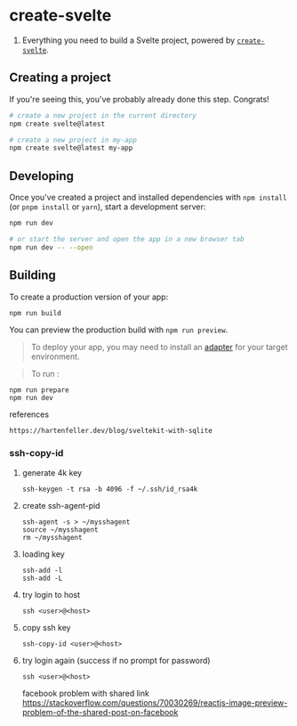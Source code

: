 # create-svelte

1. Everything you need to build a Svelte project, powered by [`create-svelte`](https://github.com/sveltejs/kit/tree/master/packages/create-svelte).

## Creating a project

If you're seeing this, you've probably already done this step. Congrats!

```sh
# create a new project in the current directory
npm create svelte@latest

# create a new project in my-app
npm create svelte@latest my-app
```

## Developing

Once you've created a project and installed dependencies with `npm install` (or `pnpm install` or `yarn`), start a development server:

```bash
npm run dev

# or start the server and open the app in a new browser tab
npm run dev -- --open
```

## Building

To create a production version of your app:

```bash
npm run build
```

You can preview the production build with `npm run preview`.

> To deploy your app, you may need to install an [adapter](https://kit.svelte.dev/docs/adapters) for your target environment.

> To run :

```
npm run prepare
npm run dev
```

references

```
https://hartenfeller.dev/blog/sveltekit-with-sqlite
```

### ssh-copy-id

<ol>
<li> generate 4k key

```
ssh-keygen -t rsa -b 4096 -f ~/.ssh/id_rsa4k
```

<li> create ssh-agent-pid

```
ssh-agent -s > ~/mysshagent
source ~/mysshagent
rm ~/mysshagent
```

<li> loading key

```
ssh-add -l
ssh-add -L
```

<li> try login to host

```
ssh <user>@<host>
```

<li> copy ssh key

```
ssh-copy-id <user>@<host>
```

<li> try login again (success if no prompt for password)

```
ssh <user>@<host>
```

facebook problem with shared link
https://stackoverflow.com/questions/70030269/reactjs-image-preview-problem-of-the-shared-post-on-facebook
